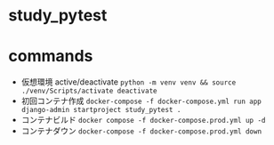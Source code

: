 # study_pytest

# commands
- 仮想環境 active/deactivate
```python -m venv venv && source ./venv/Scripts/activate deactivate```
- 初回コンテナ作成
```docker-compose -f docker-compose.yml run app django-admin startproject study_pytest .```
- コンテナビルド
 ```docker compose -f docker-compose.prod.yml up -d```
- コンテナダウン
 ```docker-compose -f docker-compose.prod.yml down```